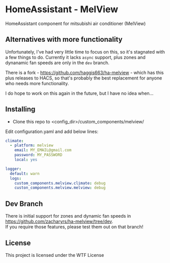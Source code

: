 # HomeAssistant - MelView

HomeAssistant component for mitsubishi air conditioner (MelView)

## Alternatives with more functionality

Unfortunately, I've had very little time to focus on this, so it's stagnated with a few things to do.
Currently it lacks `async` support, plus zones and dynanamic fan speeds are only in the `dev` branch.

There is a fork - https://github.com/haggis663/ha-melview - which has this plus releases to HACS, so that's probably the best replacement for anyone who needs more functionality.

I do hope to work on this again in the future, but I have no idea when...

## Installing

- Clone this repo to <config_dir>/custom_components/melview/

Edit configuration.yaml and add below lines:

``` yaml
climate:
  - platform: melview
    email: MY_EMAIL@gmail.com
    password: MY_PASSWORD
    local: yes

logger:
  default: warn
  logs:
    custom_components.melview.climate: debug
    custon_components.melview.melview: debug
```

## Dev Branch

There is initial support for zones and dynamic fan speeds in https://github.com/zacharyrs/ha-melview/tree/dev.  
If you require those features, please test them out on that branch!

## License

This project is licensed under the WTF License
